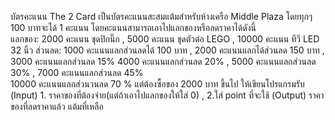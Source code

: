 บัตรคะแนน The  2 Card เป็นบัตรคะแนนสะสมแต้มสำหรับห้างเครือ Middle Plaza โดยทุกๆ 100 บาทจะได้ 1 คะแนน 
โดยคะแนนสามารถเอาไปแลกของหรือลดราคาได้ดังนี้  
แลกของ:   2000 คะแนน ชุดปิกนิ๊ก , 5000 คะแนน ชุดตัวต่อ LEGO , 10000 คะแนน ทีวี LED 32 นิ้ว
ส่วนลด: 1000 คะแนนแลกส่วนลดได้ 100 บาท , 2000 คะแนนแลกได้ส่วนลด 150 บาท , 3000 คะแนนแลกส่วนลด 15%
4000 คะแนนแลกส่วนลด 20% , 5000 คะแนนแลกส่วนลด 30% , 7000 คะแนนแลกส่วนลด 45%                                
10000 คะแนนแลกส่วนวนลด 70 % แต่ต้องซื้อของ 2000 บาท ขึ้นไป
ให้เขียนโปรแกรมรับ (Input) 1. ราคาของที่ต้องจ่าย(แต่ถ้าเอาไปแลกของให้ใส่ 0) , 2.ใส่ point ที่จะใช้
(Output)
ราคาของที่ลดราคาแล้ว
แต้มที่เหลือ
